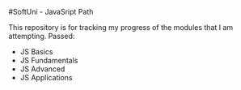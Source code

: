 #SoftUni - JavaSript Path

This repository is for tracking my progress of the modules that I am attempting. Passed:
 - JS Basics
 - JS Fundamentals
 - JS Advanced
 - JS Applications
